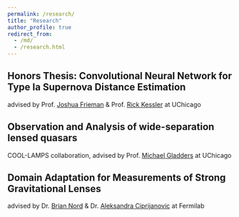 ```yaml
---
permalink: /research/
title: "Research"
author_profile: true
redirect_from: 
  - /md/
  - /research.html
---
```


## Honors Thesis: Convolutional Neural Network for Type Ia Supernova Distance Estimation ##
advised by Prof. [Joshua Frieman](https://astrophysics.uchicago.edu/people/profile/joshua-a.-frieman/) & Prof. [Rick Kessler](https://astrophysics.uchicago.edu/people/profile/richard-kessler/)
at UChicago

## Observation and Analysis of wide-separation lensed quasars ##
COOL-LAMPS collaboration, advised by Prof. [Michael Gladders](https://astrophysics.uchicago.edu/people/profile/michael-d.-gladders/) at UChicago

## Domain Adaptation for Measurements of Strong Gravitational Lenses ##
advised by Dr. [Brian Nord](http://briandnord.com/bio) & Dr. [Aleksandra Ciprijanovic](https://aleksandraciprijanovic.wordpress.com/) at Fermilab
